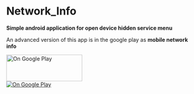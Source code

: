 # Network_Info

<b>Simple android application for open device hidden service menu</b>

An advanced version of this app is in the google play as <b>mobile network info</b>

<a href="https://play.google.com/store/apps/details?id=lk.stechbuzz.networktoggler">
<img border="0" alt="On Google Play" src="https://upload.wikimedia.org/wikipedia/commons/thumb/c/cd/Get_it_on_Google_play.svg/1280px-Get_it_on_Google_play.svg.png" width="200" height="70">
</a>

</br>

<a href="https://play.google.com/store/apps/details?id=lk.stechbuzz.networktoggler">
<img border="0" alt="On Google Play" src="https://lh3.googleusercontent.com/gt92YgNK28TV1UJzyIV3zWcTWJ4Txy9ZHW5vBzgtsEh9vp4-E14Quk2SQKW36U8ZzULK=w1366-h625-rw">
</a>


